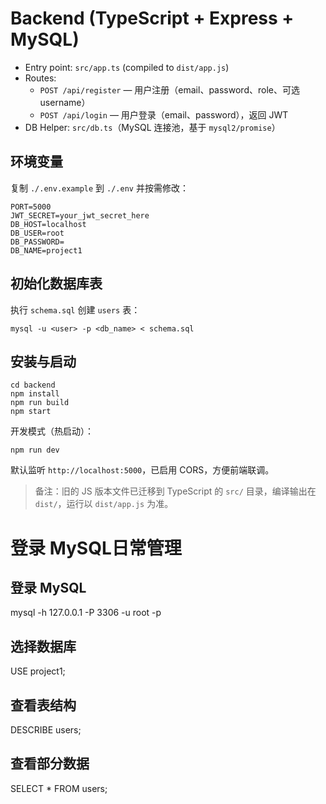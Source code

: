 # Backend (TypeScript + Express + MySQL)

- Entry point: `src/app.ts` (compiled to `dist/app.js`)
- Routes:
  - `POST /api/register` — 用户注册（email、password、role、可选 username）
  - `POST /api/login` — 用户登录（email、password），返回 JWT
- DB Helper: `src/db.ts`（MySQL 连接池，基于 `mysql2/promise`）

## 环境变量

复制 `./.env.example` 到 `./.env` 并按需修改：

```
PORT=5000
JWT_SECRET=your_jwt_secret_here
DB_HOST=localhost
DB_USER=root
DB_PASSWORD=
DB_NAME=project1
```

## 初始化数据库表

执行 `schema.sql` 创建 `users` 表：

```
mysql -u <user> -p <db_name> < schema.sql
```

## 安装与启动

```
cd backend
npm install
npm run build
npm start
```

开发模式（热启动）：

```
npm run dev
```

默认监听 `http://localhost:5000`，已启用 CORS，方便前端联调。

> 备注：旧的 JS 版本文件已迁移到 TypeScript 的 `src/` 目录，编译输出在 `dist/`，运行以 `dist/app.js` 为准。


# 登录 MySQL日常管理

## 登录 MySQL
mysql -h 127.0.0.1 -P 3306 -u root -p

## 选择数据库
USE project1;

## 查看表结构
DESCRIBE users;

## 查看部分数据
SELECT * FROM users;
